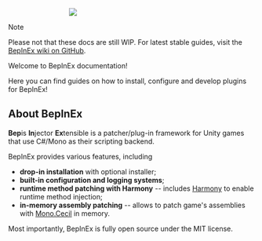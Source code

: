 <div style="width: 256px; margin: auto;">
    <img src="https://avatars2.githubusercontent.com/u/39589027?s=256"/>
</div>

> [!NOTE]  
> Please not that these docs are still WIP. For latest stable guides, visit the [BepInEx wiki on GitHub](https://github.com/BepInEx/BepInEx/wiki).

Welcome to BepInEx documentation!

Here you can find guides on how to install, configure and develop plugins for BepInEx!

## About BepInEx

**Bep**is **In**jector **Ex**tensible is a patcher/plug-in framework for Unity games that use C#/Mono as their scripting backend.

BepInEx provides various features, including

* **drop-in installation** with optional installer;
* **built-in configuration and logging systems**; 
* **runtime method patching with Harmony** -- includes [Harmony](https://github.com/pardeike/Harmony) to enable runtime method injection;
* **in-memory assembly patching** -- allows to patch game's assemblies with [Mono.Cecil](https://github.com/jbevain/cecil) in memory.

Most importantly, BepInEx is fully open source under the MIT license.